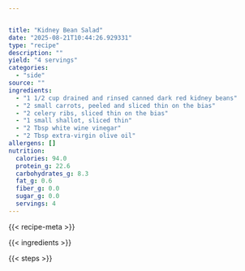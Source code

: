 ```yaml
---


title: "Kidney Bean Salad"
date: "2025-08-21T10:44:26.929331"
type: "recipe"
description: ""
yield: "4 servings"
categories:
  - "side"
source: ""
ingredients:
  - "1 1/2 cup drained and rinsed canned dark red kidney beans"
  - "2 small carrots, peeled and sliced thin on the bias"
  - "2 celery ribs, sliced thin on the bias"
  - "1 small shallot, sliced thin"
  - "2 Tbsp white wine vinegar"
  - "2 Tbsp extra-virgin olive oil"
allergens: []
nutrition:
  calories: 94.0
  protein_g: 22.6
  carbohydrates_g: 8.3
  fat_g: 0.6
  fiber_g: 0.0
  sugar_g: 0.0
  servings: 4
---
```


{{< recipe-meta >}}

{{< ingredients >}}

{{< steps >}}
